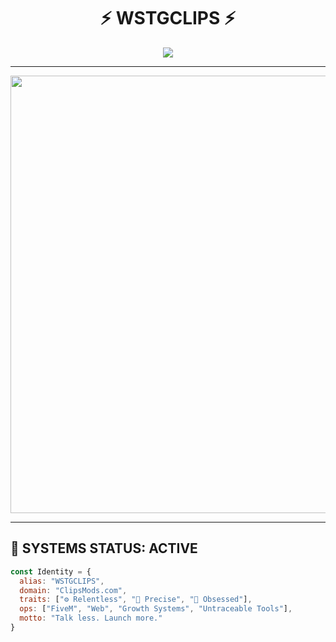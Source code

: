 <h1 align="center">⚡ WSTGCLIPS ⚡</h1>
<p align="center">
  <img src="https://readme-typing-svg.demolab.com?font=JetBrains+Mono&size=22&pause=1000&color=00F0FF&center=true&vCenter=true&width=700&lines=%F0%9F%9A%80+Cheat+Developer+%7C+Exmark+Products+%7C+Spoofers+Executors+Scripts+;%F0%9F%94%91+Private+Projects+%7C+Ghost+Mode+Active+%7C+Execution+Only" />
</p>

---

<p align="center">
  <img src="https://media.tenor.com/BlpWfJ1yJz8AAAAC/hacker-dark.gif" width="700"/>
</p>

---

## 🧬 SYSTEMS STATUS: ACTIVE

```js
const Identity = {
  alias: "WSTGCLIPS",
  domain: "ClipsMods.com",
  traits: ["⚙️ Relentless", "🎯 Precise", "🧠 Obsessed"],
  ops: ["FiveM", "Web", "Growth Systems", "Untraceable Tools"],
  motto: "Talk less. Launch more."
}
